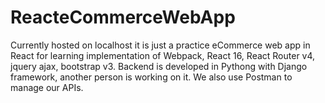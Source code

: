 # ReacteCommerceWebApp
Currently hosted on localhost it is just a practice eCommerce web app in React for learning implementation of Webpack, React 16, React Router v4, jquery ajax, bootstrap v3.
Backend is developed in Pythong with Django framework, another person is working on it. 
We also use Postman to manage our APIs.
